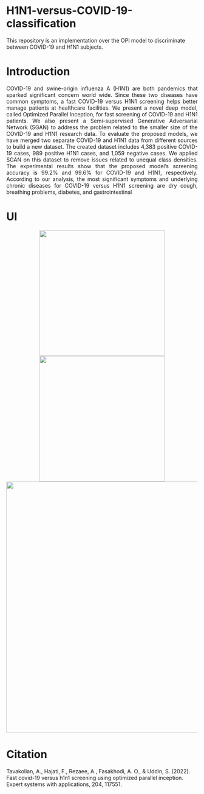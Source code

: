 # H1N1-versus-COVID-19-classification
This repository is an implementation over the OPI model to discriminate between COVID-19 and H1N1 subjects.
# Introduction 
<p align="justify"> COVID-19 and swine-origin influenza A (H1N1) are both pandemics that sparked significant concern world
wide. Since these two diseases have common symptoms, a fast COVID-19 versus H1N1 screening helps better
 manage patients at healthcare facilities. We present a novel deep model, called Optimized Parallel Inception,
 for fast screening of COVID-19 and H1N1 patients. We also present a Semi-supervised Generative Adversarial
 Network (SGAN) to address the problem related to the smaller size of the COVID-19 and H1N1 research data.
 To evaluate the proposed models, we have merged two separate COVID-19 and H1N1 data from different
 sources to build a new dataset. The created dataset includes 4,383 positive COVID-19 cases, 989 positive
 H1N1 cases, and 1,059 negative cases. We applied SGAN on this dataset to remove issues related to unequal
 class densities. The experimental results show that the proposed model’s screening accuracy is 99.2% and
 99.6% for COVID-19 and H1N1, respectively. According to our analysis, the most significant symptoms and
 underlying chronic diseases for COVID-19 versus H1N1 screening are dry cough, breathing problems, diabetes,
 and gastrointestinal
</p>

# UI
<p align="center">
  <img src="https://github.com/user-attachments/assets/ecc25ab7-2ed8-464e-a009-d2a8449370b4" width="330"  border-style="solid"
  border-color= "black">
  <img src="https://github.com/user-attachments/assets/cb6f05fd-ab9f-4682-88e9-e5a2ebeda7d3" width="330">
  <img src="https://github.com/user-attachments/assets/9b93a60d-6941-48f6-a435-680d1de0589a" width="660">
</p>

# Citation 
Tavakolian, A., Hajati, F., Rezaee, A., Fasakhodi, A. O., & Uddin, S. (2022). Fast covid-19 versus h1n1 screening using optimized parallel inception. Expert systems with applications, 204, 117551.
